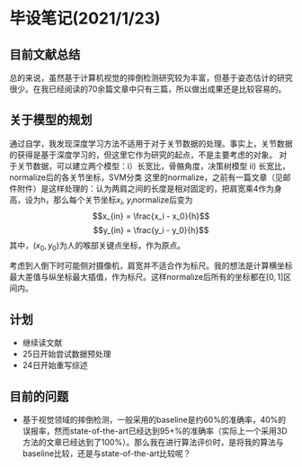 # 毕设笔记(2021/1/23)
## 目前文献总结
总的来说，虽然基于计算机视觉的摔倒检测研究较为丰富，但基于姿态估计的研究很少。在我已经阅读的70余篇文章中只有三篇，所以做出成果还是比较容易的。
## 关于模型的规划
通过自学，我发现深度学习方法不适用于对于关节数据的处理。事实上，关节数据的获得是基于深度学习的，但这里它作为研究的起点，不是主要考虑的对象。
对于关节数据，可以建立两个模型：i）长宽比，骨骼角度，决策树模型 ii) 长宽比，normalize后的各关节坐标，SVM分类
这里的normalize，之前有一篇文章（见邮件附件）是这样处理的：认为两肩之间的长度是相对固定的，把肩宽乘4作为身高，设为h，那么每个关节坐标$x_i$, $y_i$normalize后变为
$$x_{in} = \frac{x_i - x_0}{h}$$
$$y_{in} = \frac{y_i - y_0}{h}$$
其中，$(x_0 , y_0)$为人的喉部关键点坐标，作为原点。

考虑到人倒下时可能侧对摄像机，肩宽并不适合作为标尺。我的想法是计算横坐标最大差值与纵坐标最大插值，作为标尺。这样normalize后所有的坐标都在$[0, 1]$区间内。

## 计划
- 继续读文献
- 25日开始尝试数据预处理
- 24日开始重写综述

## 目前的问题
- 基于视觉领域的摔倒检测，一般采用的baseline是约60%的准确率，40%的误报率，然而state-of-the-art已经达到95+%的准确率（实际上一个采用3D方法的文章已经达到了100%）。那么我在进行算法评价时，是将我的算法与baseline比较，还是与state-of-the-art比较呢？
